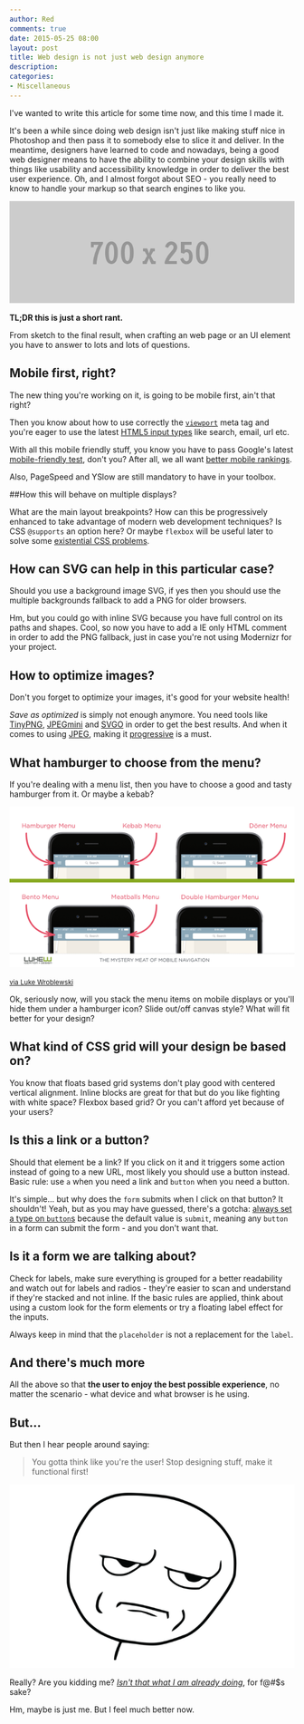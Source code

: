 ```yaml
---
author: Red
comments: true
date: 2015-05-25 08:00
layout: post
title: Web design is not just web design anymore
description: 
categories:
- Miscellaneous
---
```


I've wanted to write this article for some time now, and this time I made it. 

It's been a while since doing web design isn't just like making stuff nice in Photoshop and then pass it to somebody else to slice it and deliver. In the meantime, designers have learned to code and nowadays, being a good web designer means to have the ability to combine your design skills with things like usability and accessibility knowledge in order to deliver the best user experience. Oh, and I almost forgot about SEO - you really need to know to handle your markup so that search engines to like you.

![web design](/wp-content/uploads/2015/05/webdesign.gif)

<!-- more -->

**TL;DR this is just a short rant.**

From sketch to the final result, when crafting an web page or an UI element you have to answer to lots and lots of questions.

## Mobile first, right?
The new thing you're working on it, is going to be mobile first, ain't that right? 

Then you know about how to use correctly the [`viewport`](http://webdesign.tutsplus.com/tutorials/quick-tip-dont-forget-the-viewport-meta-tag--webdesign-5972) meta tag and you're eager to use the latest [HTML5 input types](http://html5doctor.com/html5-forms-input-types/) like search, email, url etc.

With all this mobile friendly stuff, you know you have to pass Google's latest [mobile-friendly test](https://www.google.com/webmasters/tools/mobile-friendly/), don't you? After all, we all want [better mobile rankings](http://www.advancedwebranking.com/blog/google-mobile-update-study/). 

Also, PageSpeed and YSlow are still mandatory to have in your toolbox. 

##How this will behave on multiple displays?

What are the main layout breakpoints? How can this be progressively enhanced to take advantage of modern web development techniques? Is CSS `@supports` an option here? Or maybe `flexbox` will be useful later to solve some [existential CSS problems](http://philipwalton.github.io/solved-by-flexbox/).

## How can SVG can help in this particular case?
Should you use a background image SVG, if yes then you should use the multiple backgrounds fallback to add a PNG for older browsers. 

Hm, but you could go with inline SVG because you have full control on its paths and shapes. Cool, so now you have to add a IE only HTML comment in order to add the PNG fallback, just in case you're not using Modernizr for your project.

## How to optimize images?

Don't you forget to optimize your images, it's good for your website health!

*Save as optimized* is simply not enough anymore. You need tools like [TinyPNG](https://tinypng.com/), [JPEGmini](http://www.jpegmini.com/) and [SVGO](https://jakearchibald.github.io/svgomg/) in order to get the best results. And when it comes to using [JPEG](http://sixrevisions.com/graphics-design/jpeg-101-a-crash-course-guide-on-jpeg/), making it [progressive](http://calendar.perfplanet.com/2012/progressive-jpegs-a-new-best-practice/) is a must.

## What hamburger to choose from the menu?

If you're dealing with a menu list, then you have to choose a good and tasty hamburger from it. Or maybe a kebab?

![web design](/wp-content/uploads/2015/05/mobile.png)

<small>[via Luke Wroblewski](https://twitter.com/lukew/status/591296890030915585)</small>

Ok, seriously now, will you stack the menu items on mobile displays or you'll hide them under a hamburger icon? Slide out/off canvas style? What will fit better for your design?

## What kind of CSS grid will  your design be based on?
You know that floats based grid systems don't play good with centered vertical alignment. Inline blocks are great for that but do you like fighting with white space? Flexbox based grid? Or you can't afford yet because of your users?

## Is this a link or a button?
Should that element be a link? If you click on it and it triggers some action instead of going to a new URL, most likely you should use a button instead. Basic rule: use `a` when you need a link and `button` when you need a button. 

It's simple... but why does the `form` submits when I click on that button? It shouldn't! Yeah, but as you may have guessed, there's a gotcha: [always set a type on `button`s](http://wtfhtmlcss.com/#buttons-type) because the default value is `submit`, meaning any `button` in a form can submit the form - and you don't want that.


## Is it a form we are talking about? 
Check for labels, make sure everything is grouped for a better readability and watch out for labels and radios - they're easier to scan and understand if they're stacked and not inline. If the basic rules are applied, think about using a custom look for the form elements or try a floating label effect for the inputs.

Always keep in mind that the `placeholder` is not a replacement for the `label`.

## And there's much more

All the above so that **the user to enjoy the best possible experience**, no matter the scenario - what device and what browser is he using.

## But...

But then I hear people around saying: 

> You gotta think like you're the user! Stop designing stuff, make it functional first! 

![Are you kidding me?](/wp-content/uploads/2015/05/really.png)

Really? Are you kidding me? [*Isn't that what I am already doing*](/becoming-a-better-developer/), for f@#$s sake?

Hm, maybe is just me. But I feel much better now.